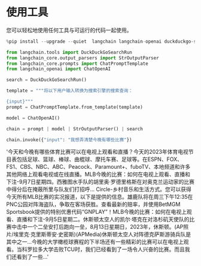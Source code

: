 # 使用工具

您可以轻松地使用任何工具与可运行的代码一起使用。

```python
%pip install --upgrade --quiet  langchain langchain-openai duckduckgo-search
```

```python
from langchain.tools import DuckDuckGoSearchRun
from langchain_core.output_parsers import StrOutputParser
from langchain_core.prompts import ChatPromptTemplate
from langchain_openai import ChatOpenAI
```

```python
search = DuckDuckGoSearchRun()
```

```python
template = """将以下用户输入转换为搜索引擎的搜索查询：

{input}"""
prompt = ChatPromptTemplate.from_template(template)

model = ChatOpenAI()
```

```python
chain = prompt | model | StrOutputParser() | search
```

```python
chain.invoke({"input": "我想弄清楚今晚有哪些比赛"})
```

'今天和今晚有哪些体育比赛可以在电视上观看和直播？今天的2023年体育电视节目表包括足球、篮球、棒球、曲棍球、摩托车赛、足球等。在ESPN、FOX、FS1、CBS、NBC、ABC、Peacock、Paramount+、fuboTV、本地频道和许多其他网络上观看电视或在线直播。MLB今晚的比赛：如何在电视上观看、直播和下注-9月7日星期四。西雅图水手队的胡里奥·罗德里格斯在对奥克兰运动家的比赛中得分后在掩蔽所里与队友们打招呼... Circle-乡村音乐和生活方式。您可以获得今天所有MLB比赛的实况报道，以下是提供的信息。雄鹿队将在周三下午12:35在PNC公园对阵海盗队，争取在客场获胜。查看最新的赔率，并使用BetMGM Sportsbook提供的特别优惠代码“GNPLAY”！MLB今晚的比赛：如何在电视上观看、直播和下注-9月5日星期二。休斯顿太空人的凯尔·塔克在对洛杉矶天使队的比赛中击中一个二垒安打后跑向一垒，8月13日星期日，2023年，休斯顿。(AP照片/埃里克·克里斯蒂安·史密斯)(APMedia)休斯顿太空人对阵德克萨斯游骑兵队是其中之一...今晚的大学橄榄球赛程的下半场还有一些精彩的比赛可以在电视上观看。当科罗拉多大学击败TCU时，我们已经看到了一场令人兴奋的比赛。而且我们还看到了一些...'
```